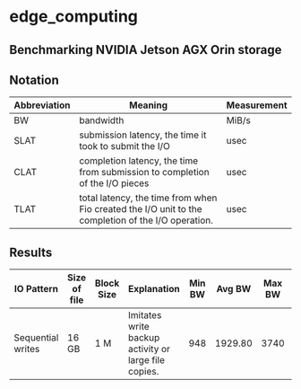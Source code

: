 # edge_computing

## Benchmarking NVIDIA Jetson AGX Orin storage

## Notation

 | Abbreviation  | Meaning |  Measurement  |
| ------------- | ------------- | ------------- | 
| BW  | bandwidth  |  MiB/s |
| SLAT  | submission latency, the time it took to submit the I/O |  usec |
| CLAT  | completion latency, the time from submission to completion of the I/O pieces |  usec |
| TLAT  | total latency, the time from when Fio created the I/O unit to the completion of the I/O operation. |  usec |

## Results

| IO Pattern | Size of file | Block Size | Explanation |  Min BW |  Avg BW  | Max BW | Min SLAT | Avg SLAT | Max SLAT | Min CLAT | Avg CLAT | Max CLAT | 95th percentile of CLAT | 99th percentile of CLAT | 99.99th percentile of CLAT | Min TLAT | Avg TLAT | Max TLAT | 
| ------------- | ------------- | ------------- | ------------- | ------------- | ------------- | ------------- | ------------- | ------------- | ------------- | ------------- | ------------- | ------------- | ------------- | ------------- | ------------- | ------------- | ------------- | ------------- |
| Sequential writes |  16 GB | 1 M| Imitates write backup activity or large file copies.  | 948 | 1929.80 | 3740 | 74 | 192.35 | 49057 | 1327 | 32960.68 | 119571 | 37000 | 55000 | 112000 | 1610 | 33153.64 | 119786 | 
